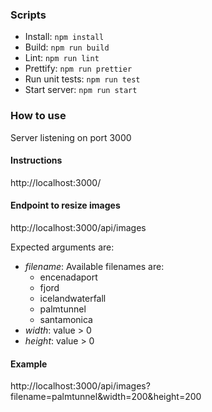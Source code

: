 ### Scripts

- Install: `npm install`
- Build: `npm run build`
- Lint: `npm run lint`
- Prettify: `npm run prettier`
- Run unit tests: `npm run test`
- Start server: `npm run start`

### How to use

Server listening on port 3000

#### Instructions

http://localhost:3000/

#### Endpoint to resize images

http://localhost:3000/api/images

Expected arguments are:

- _filename_: Available filenames are:
  - encenadaport
  - fjord
  - icelandwaterfall
  - palmtunnel
  - santamonica
- _width_: value > 0
- _height_: value > 0

#### Example

http://localhost:3000/api/images?filename=palmtunnel&width=200&height=200
